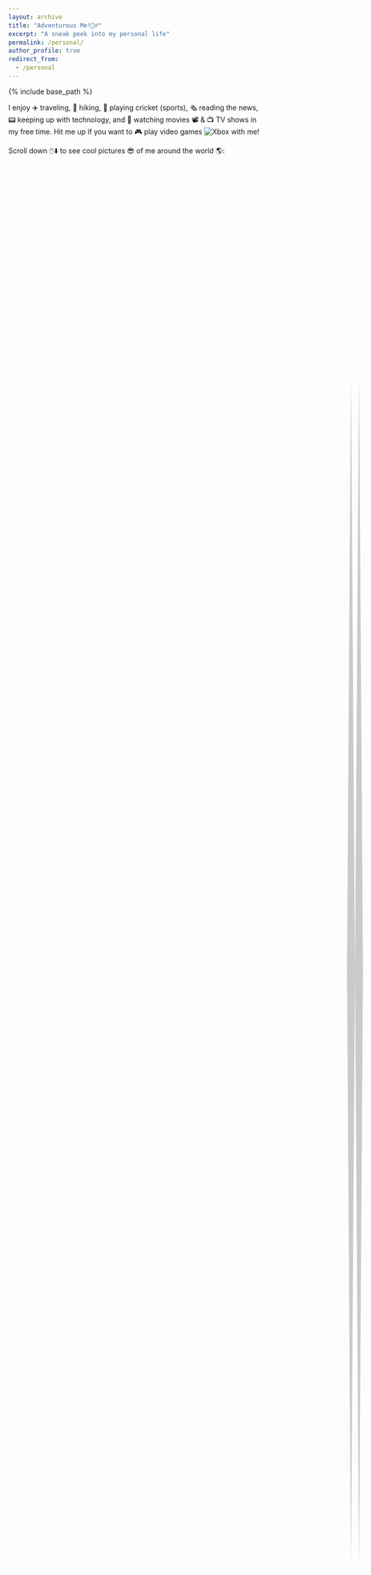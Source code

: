 ```yaml
---
layout: archive
title: "Adventurous Me!🤸‍♂️"
excerpt: "A sneak peek into my personal life"
permalink: /personal/
author_profile: true
redirect_from:
  - /personal
---
```


{% include base_path %}

I enjoy ✈️ traveling, 🥾 hiking, 🏏 playing cricket (sports), 🗞️ reading the news, 📟 keeping up with technology, and 🍿 watching movies 📽️ & 📺 TV shows in my free time. Hit me up if you want to 🎮 play video games <img src="https://cdn3.emoji.gg/emojis/3139_Xbox.png" width="15px" height="15px" alt="Xbox"> with me!  

Scroll down 🖱️⬇️ to see cool pictures 😎 of me around the world 🌎: 

<script src="https://cdn.jsdelivr.net/npm/typed.js@2.0.12"></script>
<style>
.cursor {
  display: inline-block;
  animation: blink 0.7s infinite;
  position: relative;
}
@keyframes blink {
  0%, 100% {
    opacity: 1;
  }
  50% {
    opacity: 0;
  }
}
</style>
<span id="typed-text"></span><span class="cursor">_</span>
<div class="social-links mt-3 text-center" style="font-size: xx-large"></div>
<script>
document.addEventListener("DOMContentLoaded", function() {
  var typed = new Typed('#typed-text', {
    strings: ["(Psst... there's something special for those who scroll all the way to the end 😉)"],
    typeSpeed: 40,
    backSpeed: 40,
    backDelay: 1000,
    startDelay: 400,
    loop: true
  });
});
</script>

<div class="container">
  <img src="/images/WhatsApp Image 2024-12-04 at 18.35.41_553e988f.jpg" class="image" style="cursor: crosshair;">
  <img src="/images/WhatsApp Image 2024-05-26 at 19.32.03_2896198e.jpg" class="image" style="cursor: crosshair;">
  <img src="/images/WhatsApp Image 2024-05-26 at 19.32.02_180d4cf9.jpg" class="image" style="cursor: crosshair;">
  <img src="/images/nick.jpg" class="image" style="cursor: crosshair;">
  <img src="/images/WhatsApp Image 2024-12-04 at 18.30.32_9408a9bf.jpg" class="image" style="cursor: crosshair;">
  <img src="/images/chiara.jpg" class="image" style="cursor: crosshair;">
  <img src="/images/parasailing.png" class="image" style="cursor: crosshair;">
  <img src="/images/WhatsApp Image 2024-12-04 at 17.29.41_cb1d7af8.jpg" class="image" style="cursor: crosshair;">
  <img src="/images/skii.jpg" class="image" style="cursor: crosshair;">
  <img src="/images/WhatsApp Image 2024-12-04 at 12.37.46_5df20689.jpg" class="image" style="cursor: crosshair;">
  <img src="/images/WhatsApp Image 2024-12-04 at 18.28.22_0317bc6c.jpg" class="image" style="cursor: crosshair;">
  <img src="/images/grouppic.jpg" class="image" style="cursor: crosshair;">
  <img src="/images/sledge.JPG" class="image" style="cursor: crosshair;">
  <img src="/images/WhatsApp Image 2024-05-26 at 19.32.03_cd38722a.jpg" class="image" style="cursor: crosshair;">
  <img src="/images/jetty.JPG" class="image" style="cursor: crosshair;">
  <img src="/images/WhatsApp Image 2024-05-26 at 19.32.03_5ea38d29.jpg" class="image" style="cursor: crosshair;">
</div>
<style>
  .container {
    width: 100%;
    max-width: 800px;
    margin: 10px auto;
    overflow: hidden;
  }
  .image {
    width: 100%;
    height: 100%;
    margin: 10px 0;
    opacity: 0;
    transform: translateX(-50px);
    transition: opacity 0.8s ease-out, transform 0.8s ease-out;
  }
  .image.show {
    opacity: 1;
    transform: translateX(0);
  }
</style>
<script>
  document.addEventListener("DOMContentLoaded", function() {
    const images = document.querySelectorAll('.image');
    const observer = new IntersectionObserver(entries => {
      entries.forEach(entry => {
        if (entry.isIntersecting) {
          entry.target.classList.add('show');
        } else {
          entry.target.classList.remove('show');
        }
      });
    });
    images.forEach(image => {
      observer.observe(image);
    });
  });
</script>

The secret behind my success. Forever grateful to my family 👨🏻‍👩🏻‍👧🏻‍👦🏻!!!! 

<div class="container1">
  <img src="/images/femily.jpg" class="image1" style="cursor: crosshair;">
</div>
<style>
  .container1 {
    width: 100%;
    max-width: 800px;
    margin: 10px auto;
    overflow: hidden;
  }
  .image1 {
    width: 100%;
    height: 100%;
    margin: 10px 0;
    opacity: 0;
    transform: translateX(50px);
    transition: opacity 0.8s ease-out, transform 0.8s ease-out;
  }
  .image1.show {
    opacity: 1;
    transform: translateX(0);
  }
</style>
<script>
  document.addEventListener("DOMContentLoaded", function() {
    const images = document.querySelectorAll('.image1');
    const observer = new IntersectionObserver(entries => {
      entries.forEach(entry => {
        if (entry.isIntersecting) {
          entry.target.classList.add('show');
        } else {
          entry.target.classList.remove('show');
        }
      });
    });
    images.forEach(image => {
      observer.observe(image);
    });
  });
</script>

<style>
    /* Scroll container */
    .scroll-container {
        position: fixed;
        right: 20px;
        top: 50%;
        transform: translateY(-50%);
        width: 40px;
        height: 60vh;
        z-index: 1000;
        display: flex;
        flex-direction: column;
        align-items: center;
    }
/* Zig-zag shaped scroll bar */
.scroll-bar {
    width: 80%;  /* Fixed width */
    height: 100%;
    background-color: rgba(0, 0, 0, 0.2);
    position: relative;
clip-path: polygon(
    0% 50%,   /* Point 1: X=0%, Y=50% (middle of the left edge) */
    25% 0%,   /* Point 2: X=25%, Y=0% (top left corner) */
    50% 50%,  /* Point 3: X=50%, Y=50% (middle of the top edge) */
    75% 100%, /* Point 4: X=75%, Y=100% (bottom right corner) */
    100% 50%, /* Point 5: X=100%, Y=50% (middle of the right edge) */
    75% 0%,   /* Point 6: X=75%, Y=0% (top right corner) */
    50% 50%,  /* Point 7: X=50%, Y=50% (middle of the top edge) */
    25% 100%, /* Point 8: X=25%, Y=100% (bottom left corner) */
    0% 50%    /* Point 9: X=0%, Y=50% (middle of the left edge) */
);
    overflow: hidden;  /* Prevents overflow */
}
    /* Dynamic water-fill effect inside the zig-zag */
    .scroll-fill {
        position: absolute;
        bottom: 0;
        width: 100%;
        height: 0;
        background: linear-gradient(to bottom, #00f260, #045b9b);
        clip-path: inherit;
        animation: water-fill-ripple 4s infinite ease-in-out, water-height 0.3s ease-out;
    }
    /* Ripple effect for water-like animation */
    @keyframes water-fill-ripple {
        0% {
            background-position: 0% 50%;
        }
        50% {
            background-position: 100% 50%;
        }
        100% {
            background-position: 0% 50%;
        }
    }
    /* Height adjustment animation (smooth filling up like water) */
    @keyframes water-height {
        0% {
            height: 0;
        }
        100% {
            height: 100%;
        }
    }
    /* Optional message next to the scroll bar */
    .scroll-message {
        margin-top: 10px;
        writing-mode: vertical-rl;
        transform: rotate(180deg);
        font-size: 14px;
        font-weight: bold;
        color: #444;
        text-align: center;
        white-space: nowrap;
    }
</style>

<div class="scroll-container">
    <div class="scroll-bar">
        <div class="scroll-fill" id="scrollFill"></div>
    </div>
    <div class="scroll-message" id="scrollMessage"></div>
</div>

<script>
    const messages = [
        "🏋️ Keep going",
        "You're doing great 👌",
        "🧩 Almost there",
        "Just a bit more 🧭",
        "🏆 Victory is near",
        "Secret revealed 👀"
    ];
    const scrollFill = document.getElementById('scrollFill');
    const scrollMessage = document.getElementById('scrollMessage');
    function updateScrollProgress() {
        const scrollTop = window.pageYOffset || document.documentElement.scrollTop;
        const scrollHeight = document.documentElement.scrollHeight - window.innerHeight;
        const scrollProgress = Math.max(0, Math.min(100, (scrollTop / scrollHeight) * 100));
        scrollFill.style.height = `${scrollProgress}%`;
        const messageIndex = Math.min(
            Math.floor((messages.length * scrollProgress) / 100),
            messages.length - 1
        );
        scrollMessage.textContent = messages[messageIndex];
    }
    window.addEventListener('scroll', updateScrollProgress);
    updateScrollProgress();
</script>

<style>
    /* Center the content (heading and gallery) */
    .container101 {
      display: flex;
      justify-content: center;
      align-items: center;
      flex-direction: column;
      min-height: 100vh;
      margin: 0;
      text-align: center;
    }
    /* Style for the gallery container */
    #gallery {
      position: relative;
      max-width: 90%; /* Make it responsive */
      width: 500px; /* Default width */
    }
    /* Smooth transition for the image */
    #gallery img {
      width: 100%;
      border-radius: 10px;
      transition: opacity 0.5s ease-in-out;
      opacity: 1;
    }
    /* Buttons for navigation */
    button {
      position: absolute;
      top: 50%;
      background: rgba(0, 0, 0, 0.5);
      color: white;
      border: none;
      padding: 10px;
      cursor: pointer;
      transform: translateY(-50%);
    }
    /* Position for left and right buttons */
    #prev {
      left: 10px;
    }
    #next {
      right: 10px;
    }
    /* Responsive adjustments for smaller screens */
    @media (max-width: 600px) {
      #gallery {
        width: 90%;
      }
      button {
        padding: 8px;
      }
    }
</style>

<div class="container101">
  <h2>Browse my video games collection:</h2>
  <div id="gallery">
    <button id="prev">&#10094;</button>
    <img id="galleryImage" src="/images/battle.jpg" alt="Battlefield V">
    <button id="next">&#10095;</button>
  </div>
</div>

<script>
  const images = [
    "/images/battle.jpg",
    "/images/forza.jpg",
    "/images/halo.jpg"
  ];
  let currentIndex = 0;
  function changeImage(direction) {
    currentIndex += direction;
    if (currentIndex < 0) {
      currentIndex = images.length - 1;
    } else if (currentIndex >= images.length) {
      currentIndex = 0;
    }
    // Fade out the image before changing
    const img = document.getElementById("galleryImage");
    img.style.opacity = 0;
    // Wait for the fade-out transition to finish, then change the image
    setTimeout(() => {
      img.src = images[currentIndex];
      img.style.opacity = 1;
    }, 500); // Wait for 500ms for the fade-out effect to complete
  }
  document.getElementById("prev").addEventListener("click", function() {
    changeImage(-1);
  });
  document.getElementById("next").addEventListener("click", function() {
    changeImage(1);
  });
</script>
